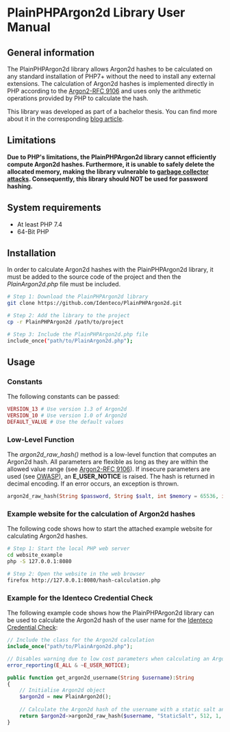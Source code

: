 # PlainPHPArgon2d Library User Manual

## General information

The PlainPHPArgon2d library allows Argon2d hashes to be calculated on any standard installation of PHP7+ without the need to install any external extensions. 
The calculation of Argon2d hashes is implemented directly in PHP according to the [Argon2-RFC 9106](https://www.rfc-editor.org/rfc/rfc9106.html) and uses only the arithmetic operations provided by PHP to calculate the hash.

This library was developed as part of a bachelor thesis.
You can find more about it in the corresponding [blog article](https://identeco.de/en/blog/schutz_vor_identitätsdiebstählen_durch_die_erweiterung_von_php_um_die_speicherintensive_hashfunktion_argon2d/).

## Limitations

**Due to PHP's limitations, the PlainPHPArgon2d library cannot efficiently compute Argon2d hashes. Furthermore, it is unable to safely delete the allocated memory, making the library vulnerable to [garbage collector attacks](https://eprint.iacr.org/2014/881.pdf).
Consequently, this library should NOT be used for password hashing.**

## System requirements

- At least PHP 7.4
- 64-Bit PHP

## Installation

In order to calculate Argon2d hashes with the PlainPHPArgon2d library, it must be added to the source code of the project and then the *PlainArgon2d.php* file must be included.

```bash
# Step 1: Download the PlainPHPArgon2d library
git clone https://github.com/Identeco/PlainPHPArgon2d.git

# Step 2: Add the library to the project
cp -r PlainPHPArgon2d /path/to/project

# Step 3: Include the PlainPHPArgon2d.php file
include_once("path/to/PlainArgon2d.php");
```

## Usage

### Constants
The following constants can be passed:

```php
VERSION_13 # Use version 1.3 of Argon2d
VERSION_10 # Use version 1.0 of Argon2d
DEFAULT_VALUE # Use the default values 
```

### Low-Level Function 
The *argon2d_raw_hash()* method is a low-level function that computes an Argon2d hash. 
All parameters are flexible as long as they are within the allowed value range (see [Argon2-RFC 9106](https://dl.acm.org/doi/pdf/10.17487/RFC9106)). 
If insecure parameters are used (see [OWASP](https://cheatsheetseries.owasp.org/cheatsheets/Password_Storage_Cheat_Sheet.html)), an **E_USER_NOTICE** is raised.
The hash is returned in decimal encoding.
If an error occurs, an exception is thrown.

```php
argon2d_raw_hash(String $password, String $salt, int $memory = 65536, int $iterations = 3,  int $parallelism = 4, int $tag_length = 32, int $version = 0x13, String $secret_key = NULL, String $assoziated_data = NULL): String
```

### Example website for the calculation of Argon2d hashes    
The following code shows how to start the attached example website for calculating Argon2d hashes. 

```bash
# Step 1: Start the local PHP web server 
cd website_example
php -S 127.0.0.1:8080

# Step 2: Open the website in the web browser 
firefox http://127.0.0.1:8080/hash-calculation.php
```

### Example for the Identeco Credential Check  
The following example code shows how the PlainPHPArgon2d library can be used to calculate the Argon2d hash of the user name for the  [Identeco Credential Check](https://identeco.de/de/products/credential-check/):

```php
// Include the class for the Argon2d calculation
include_once("path/to/PlainArgon2d.php");

// Disables warning due to low cost parameters when calculating an Argon2d hash
error_reporting(E_ALL & ~E_USER_NOTICE);

public function get_argon2d_username(String $username):String
{
    // Initialise Argon2d object 
    $argon2d = new PlainArgon2d();
    
    // Calculate the Argon2d hash of the username with a static salt and given cost parameters 
    return $argon2d->argon2d_raw_hash($username, "StaticSalt", 512, 1, 1, 16);
}
```

